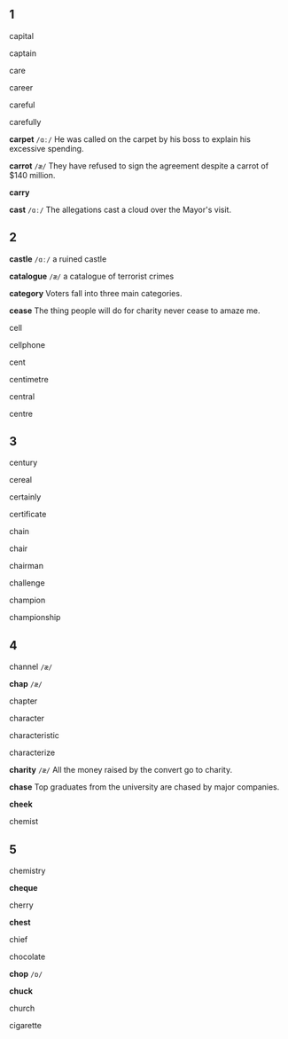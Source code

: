 ## 1
capital

captain

care

career

careful

carefully

**carpet**
`/ɑː/`
He was called on the carpet by his boss to explain his excessive spending.

**carrot**
`/æ/`
They have refused to sign the agreement despite a carrot of $140 million.

**carry**

**cast**
`/ɑː/`
The allegations cast a cloud over the Mayor's visit.

## 2
**castle**
`/ɑː/`
a ruined castle

**catalogue**
`/æ/`
a catalogue of terrorist crimes

**category**
Voters fall into  three main categories.

**cease**
The thing people will do for charity never cease to amaze me.

cell

cellphone

cent

centimetre

central

centre

## 3
century

cereal

certainly

certificate

chain

chair

chairman

challenge

champion

championship

## 4
channel
`/æ/`

**chap**
`/æ/`

chapter

character

characteristic

characterize

**charity**
`/æ/`
All the money raised by the convert go to charity.

**chase**
Top graduates from the university are chased by major companies.

**cheek**

chemist

## 5
chemistry

**cheque**

cherry

**chest**

chief

chocolate

**chop**
`/ɒ/`

**chuck**

church

cigarette

